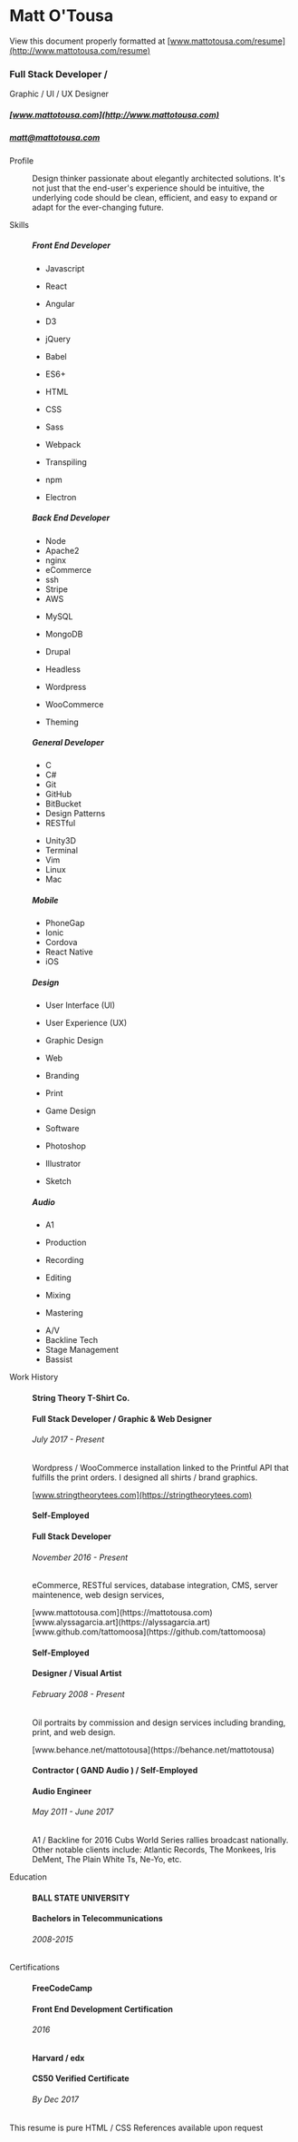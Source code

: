 <div class="top">

<div class="name">

# Matt O'Tousa

View this document properly formatted at [www.mattotousa.com/resume](http://www.mattotousa.com/resume)

### Full Stack Developer /
Graphic / UI / UX Designer

</div>

<div class="contact">

##### [www.mattotousa.com](http://www.mattotousa.com)

##### [matt@mattotousa.com](mailto:matt@mattotousa.com)

</div>

</div>

<dl>

<dt>Profile</dt>

<dd>

Design thinker passionate about elegantly architected solutions. It's not just that the end-user's experience should be intuitive, the underlying code should be clean, efficient, and easy to expand or adapt for the ever-changing future.

</dd>

<dt>Skills</dt>

<dd>

<div class="table-section">

<div class="inline flex">

##### Front End Developer

<div class="inline">

*   Javascript

*   React
*   Angular
*   D3
*   jQuery
*   Babel
*   ES6+

</div>

<div class="inline">

*   HTML
*   CSS

*   Sass

*   Webpack
*   Transpiling
*   npm
*   Electron

</div>

</div>

<div class="inline flex">

##### Back End Developer

<div class="inline">

*   Node
*   Apache2
*   nginx
*   eCommerce
*   ssh
*   Stripe
*   AWS

</div>

<div class="inline">

*   MySQL
*   MongoDB
*   Drupal

*   Headless

*   Wordpress

*   WooCommerce
*   Theming

</div>

</div>

<div class="inline flex">

##### General Developer

<div class="inline">

*   C
*   C#
*   Git
*   GitHub
*   BitBucket
*   Design Patterns
*   RESTful

</div>

<div class="inline">

*   Unity3D
*   Terminal
*   Vim
*   Linux
*   Mac

</div>

</div>

<div class="inline flex">

##### Mobile

<div class="inline">

*   PhoneGap
*   Ionic
*   Cordova
*   React Native
*   iOS

</div>

</div>

<div class="inline flex">

##### Design

<div class="inline">

*   User Interface (UI)
*   User Experience (UX)
*   Graphic Design

*   Web
*   Branding
*   Print

</div>

<div class="inline">

*   Game Design
*   Software

*   Photoshop
*   Illustrator
*   Sketch

</div>

</div>

<div class="inline flex">

##### Audio

<div class="inline">

*   A1
*   Production

*   Recording
*   Editing
*   Mixing
*   Mastering

</div>

<div class="inline">

*   A/V
*   Backline Tech
*   Stage Management
*   Bassist

</div>

</div>

</div>

</dd>

<dt>Work History</dt>

<dd>

<div class="work-history-headline">

#### String Theory T-Shirt Co.

#### Full Stack Developer / Graphic & Web Designer

###### July 2017 - Present

</div>

Wordpress / WooCommerce installation linked to the Printful API that fulfills the print orders. I designed all shirts / brand graphics.

[www.stringtheorytees.com](https://stringtheorytees.com)

<div class="work-history-headline">

#### Self-Employed

#### Full Stack Developer

###### November 2016 - Present

</div>

eCommerce, RESTful services, database integration, CMS, server maintenence, web design services,

<div class="flex-contain">[www.mattotousa.com](https://mattotousa.com) [www.alyssagarcia.art](https://alyssagarcia.art) [www.github.com/tattomoosa](https://github.com/tattomoosa)</div>

<div class="work-history-headline">

#### Self-Employed

#### Designer / Visual Artist

###### February 2008 - Present

</div>

Oil portraits by commission and design services including branding, print, and web design.

<div class="flex-contain">[www.behance.net/mattotousa](https://behance.net/mattotousa)</div>

<div class="work-history-headline">

#### Contractor ( GAND Audio ) / Self-Employed

#### Audio Engineer

###### May 2011 - June 2017

</div>

A1 / Backline for 2016 Cubs World Series rallies broadcast nationally. Other notable clients include: Atlantic Records, The Monkees, Iris DeMent, The Plain White Ts, Ne-Yo, etc.

</dd>

<dt>Education</dt>

<dd>

<div class="education">

#### BALL STATE UNIVERSITY

#### Bachelors in Telecommunications

###### 2008-2015

</div>

</dd>

<dt>Certifications</dt>

<dd>

<div class="education">

#### FreeCodeCamp

#### Front End Development Certification

###### 2016

</div>

<div class="education">

#### Harvard / edx

#### CS50 Verified Certificate

###### By Dec 2017

</div>

</dd>

</dl>

<div class="references">This resume is pure HTML / CSS
References available upon request</div>
